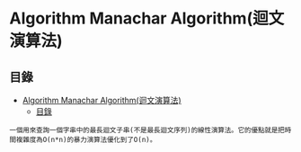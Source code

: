 # Algorithm Manachar Algorithm(迴文演算法)

## 目錄

- [Algorithm Manachar Algorithm(迴文演算法)](#algorithm-manachar-algorithm迴文演算法)
	- [目錄](#目錄)

```
一個用來查詢一個字串中的最長迴文子串(不是最長迴文序列)的線性演算法。它的優點就是把時間複雜度為O(n*n)的暴力演算法優化到了O(n)。
```